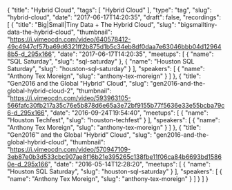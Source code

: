 {
  "title": "Hybrid Cloud",
  "tags": [
    "Hybrid Cloud"
  ],
  "type": "tag",
  "slug": "hybrid-cloud",
  "date": "2017-06-17T14:20:35",
  "draft": false,
  "recordings": [
    {
      "title": "Big|Small|Tiny Data + The Hybrid Cloud",
      "slug": "bigsmalltiny-data-the-hybrid-cloud",
      "thumbnail": "https://i.vimeocdn.com/video/640578412-49c4947cf57ba69d6321ff2b875d1b5c34eb8df0daa7e63046bbb04d129648b5-d_295x166",
      "date": "2017-06-17T14:20:35",
      "meetups": [
        {
          "name": "SQL Saturday",
          "slug": "sql-saturday"
        },
        {
          "name": "Houston SQL Saturday",
          "slug": "houston-sql-saturday"
        }
      ],
      "speakers": [
        {
          "name": "Anthony Tex Moreign",
          "slug": "anthony-tex-moreign"
        }
      ]
    },
    {
      "title": "Gen2016 and the Global \"Hybrid\" Cloud",
      "slug": "gen2016-and-the-global-hybrid-cloud-2",
      "thumbnail": "https://i.vimeocdn.com/video/593963105-566fafc30fb217a35c76e5b878d6e65a3e72bf9155b77f5636e33e55bcba79c6-d_295x166",
      "date": "2016-09-24T19:54:40",
      "meetups": [
        {
          "name": "Houston Techfest",
          "slug": "houston-techfest"
        }
      ],
      "speakers": [
        {
          "name": "Anthony Tex Moreign",
          "slug": "anthony-tex-moreign"
        }
      ]
    },
    {
      "title": "Gen2016™ and the Global “Hybrid” Cloud",
      "slug": "gen2016-and-the-global-hybrid-cloud",
      "thumbnail": "https://i.vimeocdn.com/video/570947109-3eb87e0b3d533cbc907ae8f16b21e395265c138fbe11f06ca84b6693bd15860e-d_295x166",
      "date": "2016-05-14T12:28:20",
      "meetups": [
        {
          "name": "Houston SQL Saturday",
          "slug": "houston-sql-saturday"
        }
      ],
      "speakers": [
        {
          "name": "Anthony Tex Moreign",
          "slug": "anthony-tex-moreign"
        }
      ]
    }
  ]
}